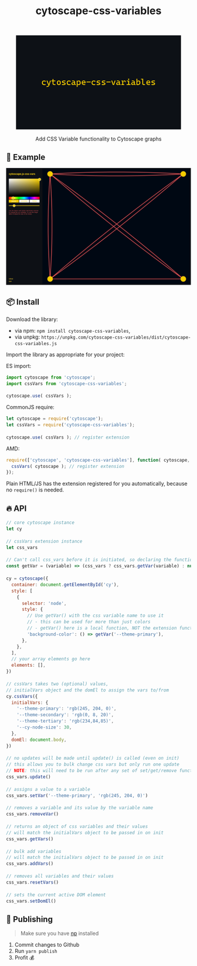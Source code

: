 <h1 align="center"> cytoscape-css-variables </h1>
<br>
<p align="center">
  <a href="https://cytoscape-css-variables.netlify.app/">
    <img alt="cytoscape.js-css-variables" title="cytoscape.js-css-variables" src="./docs/logo.png" width="450">
  </a>
</p>
<p align="center">
  Add CSS Variable functionality to Cytoscape graphs
</p>

## 🎨 Example

[![Example Link](./docs/example.jpg)](https://cytoscape-css-variables.netlify.app/)

## 📦 Install

Download the library:
 * via npm: `npm install cytoscape-css-variables`,
 * via unpkg: `https://unpkg.com/cytoscape-css-variables/dist/cytoscape-css-variables.js`

Import the library as appropriate for your project:

ES import:

```js
import cytoscape from 'cytoscape';
import cssVars from 'cytoscape-css-variables';

cytoscape.use( cssVars );
```

CommonJS require:

```js
let cytoscape = require('cytoscape');
let cssVars = require('cytoscape-css-variables');

cytoscape.use( cssVars ); // register extension
```

AMD:

```js
require(['cytoscape', 'cytoscape-css-variables'], function( cytoscape, cssVars ){
  cssVars( cytoscape ); // register extension
});
```

Plain HTML/JS has the extension registered for you automatically, because no `require()` is needed.


## 🔥 API

```javascript
// core cytoscape instance
let cy

// cssVars extension instance
let css_vars

// Can't call css_vars before it is initiated, so declaring the function here
const getVar = (variable) => (css_vars ? css_vars.getVar(variable) : null)

cy = cytoscape({
  container: document.getElementById('cy'),
  style: [
    {
      selector: 'node',
      style: {
        // Use getVar() with the css variable name to use it
        // - this can be used for more than just colors
        // - getVar() here is a local function, NOT the extension function
        'background-color': () => getVar('--theme-primary'),
      },
    },
  ],
  // your array elements go here
  elements: [],
})

// cssVars takes two (optional) values,
// initialVars object and the domEl to assign the vars to/from
cy.cssVars({
  initialVars: {
    '--theme-primary': 'rgb(245, 204, 0)',
    '--theme-secondary': 'rgb(0, 8, 20)',
    '--theme-tertiary': 'rgb(234,84,85)',
    '--cy-node-size': 30,
  },
  domEl: document.body,
})

// no updates will be made until update() is called (even on init)
// this allows you to bulk change css vars but only run one update
// NOTE: this will need to be run after any set of set/get/remove functions
css_vars.update()

// assigns a value to a variable
css_vars.setVar('--theme-primary', 'rgb(245, 204, 0)')

// removes a variable and its value by the variable name
css_vars.removeVar()

// returns an object of css variables and their values
// will match the initialVars object to be passed in on init
css_vars.getVars()

// bulk add variables
// will match the initialVars object to be passed in on init
css_vars.addVars()

// removes all variables and their values
css_vars.resetVars()

// sets the current active DOM element
css_vars.setDomEl()

```

## 📢 Publishing

> Make sure you have [np](https://github.com/sindresorhus/np) installed

1. Commit changes to Github
2. Run `yarn publish`
3. Profit 💰